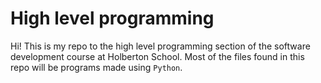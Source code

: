 # High level programming
Hi! This is my repo to the high level programming section of the software development course at Holberton School. Most of the files found in this repo will be programs made using `Python`.
